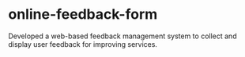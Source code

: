 # online-feedback-form
Developed a web-based feedback management system to collect and display user feedback for improving services.
